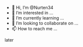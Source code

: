 - 👋 Hi, I’m @Nurten34
- 👀 I’m interested in ...
- 🌱 I’m currently learning ...
- 💞️ I’m looking to collaborate on ...
- 📫 How to reach me ...

<!---
Nurten34/Nurten34 is a ✨ special ✨ repository because its `README.md` (this file) appears on your GitHub profile.
You can click the Preview link to take a look at your changes.
--->later
